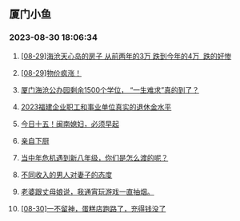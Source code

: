 ## 厦门小鱼 
### 2023-08-30 18:06:34

1. [[08-29]海沧天心岛的房子 从前两年的3万 跌到今年的4万  跌的好惨](http://bbs.xmfish.com/read-htm-tid-18062877.html)

2. [[08-29]物价疯涨！](http://bbs.xmfish.com/read-htm-tid-18062922.html)

3. [厦门海沧公办园剩余1500个学位， “一生难求”真的到了？](http://bbs.xmfish.com/read-htm-tid-18062748.html)

4. [2023福建企业职工和事业单位真实的退休金水平](http://bbs.xmfish.com/read-htm-tid-18062938.html)

5. [今日十五！闽南媳妇，必须早起](http://bbs.xmfish.com/read-htm-tid-18062921.html)

6. [亲自下厨](http://bbs.xmfish.com/read-htm-tid-18062781.html)

7. [当中年危机遇到新八年级，你们是怎么渡的呢？](http://bbs.xmfish.com/read-htm-tid-18063108.html)

8. [不同收入的男人对妻子的态度](http://bbs.xmfish.com/read-htm-tid-18063099.html)

9. [老婆跟丈母娘说，我通宵玩游戏一直抽烟。](http://bbs.xmfish.com/read-htm-tid-18062839.html)

10. [[08-30]一不留神，蛋糕店跑路了，充得钱没了](http://bbs.xmfish.com/read-htm-tid-18063079.html)

